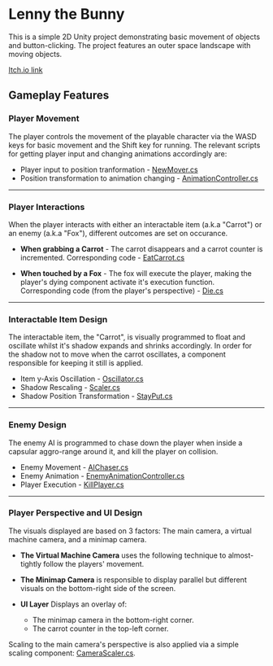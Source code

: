 # Lenny the Bunny
This is a simple 2D Unity project demonstrating basic movement of objects and button-clicking. 
The project features an outer space landscape with moving objects.

[Itch.io link](https://shutafimpro.itch.io/lenny-the-bunny)

## Gameplay Features

### Player Movement 
The player controls the movement of the playable character via the WASD keys for basic movement and the Shift key for running.
The relevant scripts for getting player input and changing animations accordingly are:

- Player input to position tranformation - [NewMover.cs](https://github.com/Nikita-Barak/Lenny-the-Bunny/blob/main/Assets/Scripts/AnimationController.cs)
- Position transformation to animation changing - [AnimationController.cs](https://github.com/Nikita-Barak/Lenny-the-Bunny/blob/main/Assets/Scripts/AnimationController.cs)

---

### Player Interactions
When the player interacts with either an interactable item (a.k.a "Carrot") or an enemy (a.k.a "Fox"), different outcomes are set on occurance.

- **When grabbing a Carrot** - The carrot disappears and a carrot counter is incremented.
  Corresponding code - [EatCarrot.cs](https://github.com/Nikita-Barak/Lenny-the-Bunny/blob/main/Assets/Scripts/EatCarrot.cs)

- **When touched by a Fox** - The fox will execute the player, making the player's dying component activate it's execution function.
  Corresponding code (from the player's perspective) - [Die.cs](https://github.com/Nikita-Barak/Lenny-the-Bunny/blob/main/Assets/Scripts/Die.cs)

---

### Interactable Item Design
The interactable item, the "Carrot", is visually programmed to float and oscillate whilst it's shadow expands and shrinks accordingly.
In order for the shadow not to move when the carrot oscillates, a component responsible for keeping it still is applied.

- Item y-Axis Oscillation - [Oscillator.cs](https://github.com/Nikita-Barak/Lenny-the-Bunny/blob/main/Assets/Scripts/Oscillator.cs)
- Shadow Rescaling - [Scaler.cs](https://github.com/Nikita-Barak/Lenny-the-Bunny/blob/main/Assets/Scripts/Scaler.cs)
- Shadow Position Transformation - [StayPut.cs](https://github.com/Nikita-Barak/Lenny-the-Bunny/blob/main/Assets/Scripts/StayPut.cs)

---

### Enemy Design
The enemy AI is programmed to chase down the player when inside a capsular aggro-range around it, and kill the player on collision.

- Enemy Movement - [AIChaser.cs](https://github.com/Nikita-Barak/Lenny-the-Bunny/blob/main/Assets/Scripts/AIChaser.cs)
- Enemy Animation - [EnemyAnimationController.cs](https://github.com/Nikita-Barak/Lenny-the-Bunny/blob/main/Assets/Scripts/EnemyAnimationController.cs)
- Player Execution - [KillPlayer.cs](https://github.com/Nikita-Barak/Lenny-the-Bunny/blob/main/Assets/Scripts/KillPlayer.cs)

---

### Player Perspective and UI Design
The visuals displayed are based on 3 factors: The main camera, a virtual machine camera, and a minimap camera.

- **The Virtual Machine Camera** uses the following technique to almost-tightly follow the players' movement.
  
- **The Minimap Camera** is responsible to display parallel but different visuals on the bottom-right side of the screen.
  
- **UI Layer** Displays an overlay of:
  - The minimap camera in the bottom-right corner.
  - The carrot counter in the top-left corner.
 
Scaling to the main camera's perspective is also applied via a simple scaling component: [CameraScaler.cs](https://github.com/Nikita-Barak/Lenny-the-Bunny/blob/main/Assets/Scripts/CameraScaler.cs).
